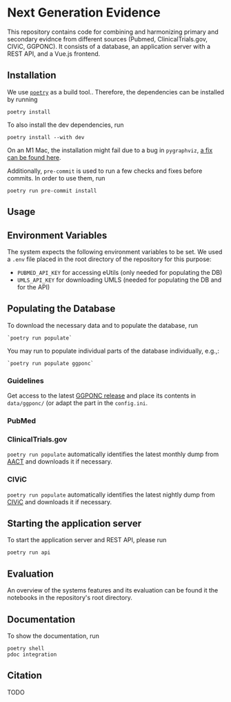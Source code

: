 # Next Generation Evidence

This repository contains code for combining and harmonizing primary and secondary evidnce from different sources (Pubmed, ClinicalTrials.gov, CIViC, GGPONC).
It consists of a database, an application server with a REST API, and a Vue.js frontend.

## Installation

We use [`poetry`](https://python-poetry.org/) as a build tool..
Therefore, the dependencies can be installed by running

    poetry install

To also install the dev dependencies, run

    poetry install --with dev

On an M1 Mac, the installation might fail due to a bug in `pygraphviz`,
[a fix can be found here](https://github.com/pygraphviz/pygraphviz/issues/398#issuecomment-1450367670).

Additionally, `pre-commit` is used to run a few checks and fixes before commits.
In order to use them, run

    poetry run pre-commit install

## Usage

## Environment Variables

The system expects the following environment variables to be set. We used a `.env` file placed in the root directory of the repository for this purpose:

* `PUBMED_API_KEY` for accessing eUtils (only needed for populating the DB)
* `UMLS_API_KEY` for downloading UMLS (needed for populating the DB and for the API)

## Populating the Database

To download the necessary data and to populate the database, run

    `poetry run populate`
    
You may run to populate individual parts of the database individually, e.g.,:

    `poetry run populate ggponc`

### Guidelines

Get access to the latest [GGPONC release](https://www.leitlinienprogramm-onkologie.de/projekte/ggponc-english) and place its contents in `data/ggponc/` (or adapt the part in the `config.ini`.

### PubMed

### ClinicalTrials.gov

`poetry run populate` automatically identifies the latest monthly dump from [AACT](https://aact.ctti-clinicaltrials.org/download) and downloads it if necessary.

### CIViC

`poetry run populate` automatically identifies the latest nightly dump from [CIViC](https://civicdb.org/) and downloads it if necessary.

## Starting the application server

To start the application server and REST API, please run

    poetry run api

## Evaluation

An overview of the systems features and its evaluation can be found it the notebooks in the repository's root directory.

## Documentation

To show the documentation, run

    poetry shell
    pdoc integration
    
## Citation

TODO